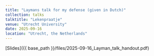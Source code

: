 ```yaml
---
title: "Laymans talk for my defense (given in Dutch)"
collection: talks
talktitle: "Lekenpraatje"
venue: "Utrecht University"
date: 2025-09-16
location: "Utrecht, the Netherlands"
---
```

[Slides]({{ base_path }}/files/2025-09-16_Layman_talk_handout.pdf)
